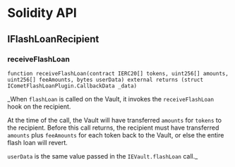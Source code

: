 # Solidity API

## IFlashLoanRecipient

### receiveFlashLoan

```solidity
function receiveFlashLoan(contract IERC20[] tokens, uint256[] amounts, uint256[] feeAmounts, bytes userData) external returns (struct ICometFlashLoanPlugin.CallbackData _data)
```

\_When `flashLoan` is called on the Vault, it invokes the `receiveFlashLoan` hook on the recipient.

At the time of the call, the Vault will have transferred `amounts` for `tokens` to the recipient. Before this
call returns, the recipient must have transferred `amounts` plus `feeAmounts` for each token back to the
Vault, or else the entire flash loan will revert.

`userData` is the same value passed in the `IEVault.flashLoan` call.\_
